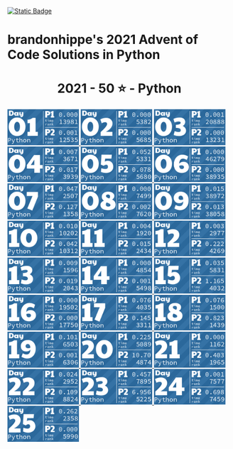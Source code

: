 <p><a href = "https://adventofcode.com/2021"> <img alt="Static Badge" src="https://img.shields.io/badge/Python-50*-118a03?style=flat-square&logo=data%3Aimage%2Fjpg%3Bbase64%2C%2F9j%2F4AAQSkZJRgABAQAAAQABAAD%2F%2FgAfQ29tcHJlc3NlZCBieSBqcGVnLXJlY29tcHJlc3P%2F2wCEAAQEBAQEBAQEBAQGBgUGBggHBwcHCAwJCQkJCQwTDA4MDA4MExEUEA8QFBEeFxUVFx4iHRsdIiolJSo0MjRERFwBBAQEBAQEBAQEBAYGBQYGCAcHBwcIDAkJCQkJDBMMDgwMDgwTERQQDxAUER4XFRUXHiIdGx0iKiUlKjQyNEREXP%2FCABEIAEAAQAMBIgACEQEDEQH%2FxAAcAAEAAgIDAQAAAAAAAAAAAAAABggFBwMECQH%2F2gAIAQEAAAAAo%2BZXkwwNz5LQwnkD3pk68TyBrFb2kfbiejq3H30t5vM%2FjFs4d0tlVAMhcWlS5tScQAf%2FxAAYAQADAQEAAAAAAAAAAAAAAAABBQYCBP%2FaAAgBAhAAAABtxDuVyOa9rAi%2FysLH%2F8QAGAEAAwEBAAAAAAAAAAAAAAAAAQIEAAP%2F2gAIAQMQAAAAnbL0oM3Osxl8n%2F%2FEADYQAAEEAQEEBwYEBwAAAAAAAAIBAwQFBgcACBEhEBITIDEyQRQVIlNhchYXMFJic4KRkqPB%2F9oACAEBAAE%2FAOmkpLTI7SJS0sQpM%2BUSgyyKoimqJx9dsgx%2B4xa2k0d9CKJYx0BXWTVFUe0BDHmPFOaL393xvtNXcR%2Bjr5f4sntvLN9TWDIS%2FfGgH%2FoEe7K0xz6JQV2UHi85ynmxhlNSWG%2B2RGj5oTiBxIEVPUujduDr6wYx9AnF%2FaKe29E31NWZxfMrIRdFdpjntpSzsji4xNSpiRjkuSng7ECaBOKq31%2BCuf09OCbyuc4gzDrbEGLqqjgDQMv8GXgaDkgtuhtHyXd11l5XdfHqbt7z%2B0okKQp%2FR9v4HNsH3d4GB59VZjQ5G5JrWWpKLElNorqdu0oIoOhyLbUTd%2Fhaj51%2BKrjIHYlcMCPGWNGaTtjJpSVVVw%2BQptIud3LRnlXQo9tdM%2BVGESfJQ%2F5pr1G9s63m82ypmZXU7DFJWPgbRA3wffNs%2BSobh9wRIiEQFVJVREROaqq7acwPyR0kfu81sZSvK37Y7EeeJRYI%2BTcVkC5Ca%2Bu2ZsNa8aRpZ4XayWJRAr7cUHyBDeb88OSI7OtOsOuMvtk262SgYGnAhIV4Kiovqnd3ZdLEvLNdQb6OiVNW6qQEd8r8oPFz7GdtftWS1CyH3VUSVXGqpwhjdXyyXvApH%2FA20J1Yd03yT2axdIscsyBuaHyD8BkD9vgW281pczBkhqXjjYlW2Kh7yBrmAPn5JA%2FwO9yqZgSbSuj2sxYkByS0EmQIK4rTKkiGaCPMlFPTbWzVXHKHDKjTPTOcycN%2BA2MmRFPiLcMk5Ndb5jvifToRqtSWONWemOpEuP7rCE6kR%2BYfAFionxxzJfUPFva%2Fj1MS7tY1DPObVNyXBiSTBQJxlF%2BFVRfX9L%2F%2FxAAlEQACAwABAwMFAQAAAAAAAAABAgMEBQARQVEGEDESFDI0YpH%2F2gAIAQIBAT8A5o2Wp0LlpAC0MLuAfjqo68y7T3s6lccAPNCjkD4BI9tSTVhijky68MzBuskcjFSy%2FwAnzzV9V13zNGjoU7FG29eRVSVeqsxHZhzH9VVosrNoUali7bSBFZIkIVWHljzLl1Zo5JNSvDAWYGOONixC%2FwBHz7bfX1JqR4Fb9WuwkuzAf4gPnmMD6Y1nw7H6VpjJTlPnuhPs6l0dQxUkEdR8jmRk18isYISzu7l5JX%2FJ2Pc81sqvr1ft5yVKsHjkX8kYdxyNTHGiFyxVQPqPyenc8%2F%2FEACIRAAICAAUFAQAAAAAAAAAAAAECAAMEEBIhURETIzJBgf%2FaAAgBAwEBPwCIup1Xkx10O68HplWKySLCRwRK8O3cR0cMoYbiWYdjY7uyqpb7LBWCBWxPJOVXgrNzex2QS3z1i0ey7MMhLLDY3U7fAJXYam1D9EO5Jn%2F%2F2Q%3D%3D&labelColor=black" target="_blank"></a></p>

# brandonhippe's 2021 Advent of Code Solutions in Python
<!-- #{(lang_tiles)} -->
<h1 align="center">
  2021 - 50 ⭐ - Python
</h1>
<a href="1.py">
  <img src=".tiles/python/images/2021/01.png" width="161px">
</a>
<a href="2.py">
  <img src=".tiles/python/images/2021/02.png" width="161px">
</a>
<a href="3.py">
  <img src=".tiles/python/images/2021/03.png" width="161px">
</a>
<a href="4.py">
  <img src=".tiles/python/images/2021/04.png" width="161px">
</a>
<a href="5.py">
  <img src=".tiles/python/images/2021/05.png" width="161px">
</a>
<a href="6.py">
  <img src=".tiles/python/images/2021/06.png" width="161px">
</a>
<a href="7.py">
  <img src=".tiles/python/images/2021/07.png" width="161px">
</a>
<a href="8.py">
  <img src=".tiles/python/images/2021/08.png" width="161px">
</a>
<a href="9.py">
  <img src=".tiles/python/images/2021/09.png" width="161px">
</a>
<a href="10.py">
  <img src=".tiles/python/images/2021/10.png" width="161px">
</a>
<a href="11.py">
  <img src=".tiles/python/images/2021/11.png" width="161px">
</a>
<a href="12.py">
  <img src=".tiles/python/images/2021/12.png" width="161px">
</a>
<a href="13.py">
  <img src=".tiles/python/images/2021/13.png" width="161px">
</a>
<a href="14.py">
  <img src=".tiles/python/images/2021/14.png" width="161px">
</a>
<a href="15.py">
  <img src=".tiles/python/images/2021/15.png" width="161px">
</a>
<a href="16.py">
  <img src=".tiles/python/images/2021/16.png" width="161px">
</a>
<a href="17.py">
  <img src=".tiles/python/images/2021/17.png" width="161px">
</a>
<a href="18.py">
  <img src=".tiles/python/images/2021/18.png" width="161px">
</a>
<a href="19.py">
  <img src=".tiles/python/images/2021/19.png" width="161px">
</a>
<a href="20.py">
  <img src=".tiles/python/images/2021/20.png" width="161px">
</a>
<a href="21.py">
  <img src=".tiles/python/images/2021/21.png" width="161px">
</a>
<a href="22.py">
  <img src=".tiles/python/images/2021/22.png" width="161px">
</a>
<a href="23.py">
  <img src=".tiles/python/images/2021/23.png" width="161px">
</a>
<a href="24.py">
  <img src=".tiles/python/images/2021/24.png" width="161px">
</a>
<a href="25.py">
  <img src=".tiles/python/images/2021/25.png" width="161px">
</a>
<!-- #{/(lang_tiles)} -->
